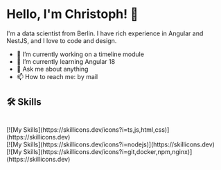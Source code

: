 # Hello, I'm Christoph! 👋

I'm a data scientist from Berlin. I have rich experience in Angular and NestJS, and I love to code and design.

- 🔭 I’m currently working on a timeline module
- 🌱 I’m currently learning Angular 18
- 💬 Ask me about anything
- 📫 How to reach me: by mail

## 🛠 Skills
<br>
[![My Skills](https://skillicons.dev/icons?i=ts,js,html,css)](https://skillicons.dev)
<br>
[![My Skills](https://skillicons.dev/icons?i=nodejs)](https://skillicons.dev)
<br>
[![My Skills](https://skillicons.dev/icons?i=git,docker,npm,nginx)](https://skillicons.dev)
